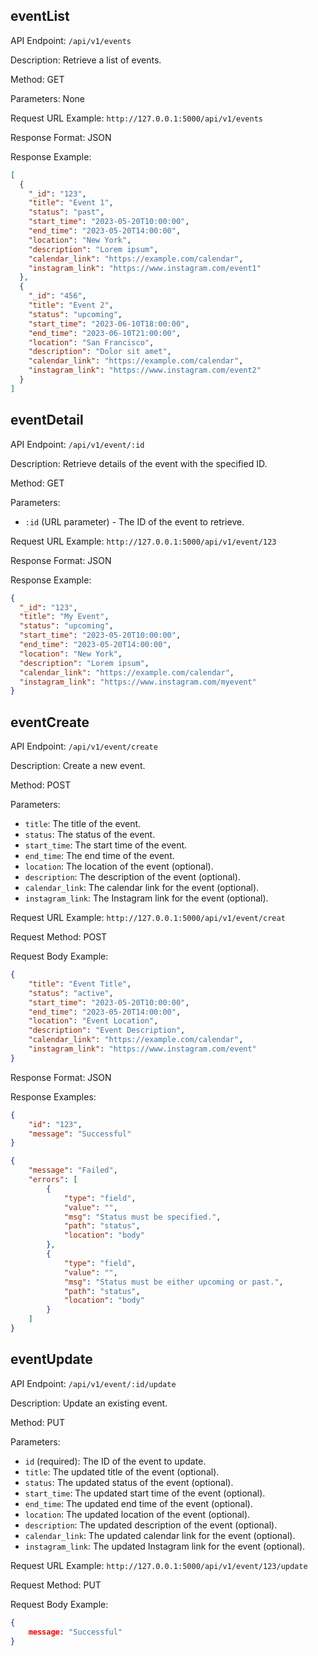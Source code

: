 
## eventList

API Endpoint: `/api/v1/events`

Description: Retrieve a list of events.

Method: GET

Parameters: None

Request URL Example: `http://127.0.0.1:5000/api/v1/events`

Response Format: JSON

Response Example:

```json
[
  {
    "_id": "123",
    "title": "Event 1",
    "status": "past",
    "start_time": "2023-05-20T10:00:00",
    "end_time": "2023-05-20T14:00:00",
    "location": "New York",
    "description": "Lorem ipsum",
    "calendar_link": "https://example.com/calendar",
    "instagram_link": "https://www.instagram.com/event1"
  },
  {
    "_id": "456",
    "title": "Event 2",
    "status": "upcoming",
    "start_time": "2023-06-10T18:00:00",
    "end_time": "2023-06-10T21:00:00",
    "location": "San Francisco",
    "description": "Dolor sit amet",
    "calendar_link": "https://example.com/calendar",
    "instagram_link": "https://www.instagram.com/event2"
  }
]
```


## eventDetail

API Endpoint: `/api/v1/event/:id`

Description: Retrieve details of the event with the specified ID.

Method: GET

Parameters:

- `:id` (URL parameter) - The ID of the event to retrieve.

Request URL Example: `http://127.0.0.1:5000/api/v1/event/123`

Response Format: JSON

Response Example:

```json
{
  "_id": "123",
  "title": "My Event",
  "status": "upcoming",
  "start_time": "2023-05-20T10:00:00",
  "end_time": "2023-05-20T14:00:00",
  "location": "New York",
  "description": "Lorem ipsum",
  "calendar_link": "https://example.com/calendar",
  "instagram_link": "https://www.instagram.com/myevent"
}
```


## eventCreate

API Endpoint: `/api/v1/event/create`

Description: Create a new event.

Method: POST

Parameters:

- `title`: The title of the event.
- `status`: The status of the event.
- `start_time`: The start time of the event.
- `end_time`: The end time of the event.
- `location`: The location of the event (optional).
- `description`: The description of the event (optional).
- `calendar_link`: The calendar link for the event (optional).
- `instagram_link`: The Instagram link for the event (optional).

Request URL Example: `http://127.0.0.1:5000/api/v1/event/creat`

Request Method: POST

Request Body Example:

```json
{
	"title": "Event Title",
	"status": "active",
	"start_time": "2023-05-20T10:00:00",
	"end_time": "2023-05-20T14:00:00",
	"location": "Event Location",
	"description": "Event Description",
	"calendar_link": "https://example.com/calendar",
	"instagram_link": "https://www.instagram.com/event"
}
```

Response Format: JSON

Response Examples:

```json
{
    "id": "123",
	"message": "Successful"
}
```

```json
{
    "message": "Failed",
    "errors": [
        {
            "type": "field",
            "value": "",
            "msg": "Status must be specified.",
            "path": "status",
            "location": "body"
        },
        {
            "type": "field",
            "value": "",
            "msg": "Status must be either upcoming or past.",
            "path": "status",
            "location": "body"
        }
    ]
}
```


## eventUpdate

API Endpoint: `/api/v1/event/:id/update`

Description: Update an existing event.

Method: PUT

Parameters:

- `id` (required): The ID of the event to update.
- `title`: The updated title of the event (optional).
- `status`: The updated status of the event (optional).
- `start_time`: The updated start time of the event (optional).
- `end_time`: The updated end time of the event (optional).
- `location`: The updated location of the event (optional).
- `description`: The updated description of the event (optional).
- `calendar_link`: The updated calendar link for the event (optional).
- `instagram_link`: The updated Instagram link for the event (optional).

Request URL Example: `http://127.0.0.1:5000/api/v1/event/123/update`

Request Method: PUT

Request Body Example:

```json
{
	message: "Successful"
}
```

